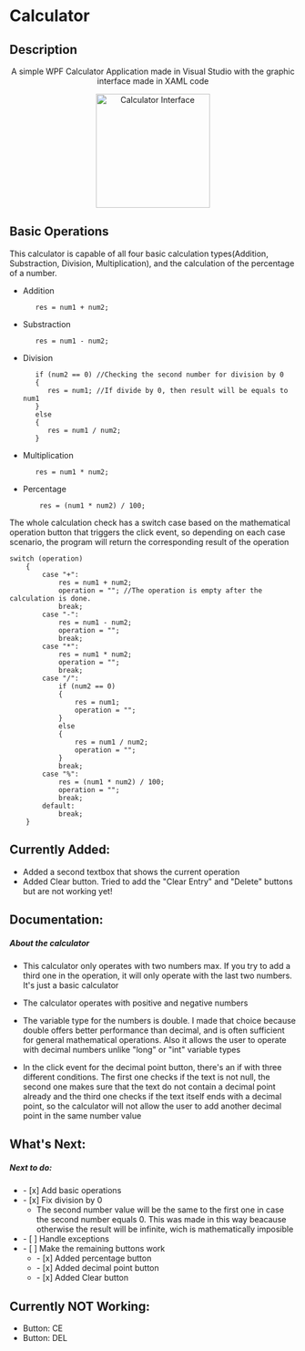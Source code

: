 # Calculator
## Description
  <p align="center">A simple WPF Calculator Application made in Visual Studio with the graphic interface made in XAML code</p>
  <p align="center">
    <img src= "https://github.com/user-attachments/assets/4cec0a5b-6a78-459d-b968-dce052dc55cf" alt = "Calculator Interface" width = "200"/>
  </p>

## Basic Operations
<p>This calculator is capable of all four basic calculation types(Addition, Substraction, Division, Multiplication), and the calculation of the percentage of a number. </p>
  <ul>
  <li>Addition 
      
   ```   
      res = num1 + num2;
   ```
  </li>
  <li>Substraction
    
   ```   
      res = num1 - num2;
   ```
  </li>
  <li>Division
      
   ```   
      if (num2 == 0) //Checking the second number for division by 0
      {
         res = num1; //If divide by 0, then result will be equals to num1
      }
      else 
      {
         res = num1 / num2;
      }
   ```
  </li>
  <li>Multiplication
      
   ```   
      res = num1 * num2;
   ```
  </li>
  <li>Percentage
    
  ```   
      res = (num1 * num2) / 100;
  ```
  </li>
  </ul>
<p>The whole calculation check has a switch case based on the mathematical operation button that triggers the click event, so depending on each case scenario, the program will return the corresponding result of the operation</p>

```
switch (operation)
    {
        case "+":
            res = num1 + num2;
            operation = ""; //The operation is empty after the calculation is done.
            break;
        case "-":
            res = num1 - num2;
            operation = "";
            break;
        case "*":
            res = num1 * num2;
            operation = "";
            break;
        case "/":
            if (num2 == 0) 
            {
                res = num1; 
                operation = "";
            }
            else 
            {
                res = num1 / num2;
                operation = "";
            }
            break;
        case "%":
            res = (num1 * num2) / 100;
            operation = "";
            break;
        default:
            break;
    }
```
## Currently Added:
<ul>
  <li>Added a second textbox  that shows the current operation</li>
  <li>Added Clear button. Tried to add the "Clear Entry" and "Delete" buttons but are not working yet!</li>
</ul>

## Documentation:
<h5>About the calculator</h5>
<ul>
  <li>
    <p>This calculator only operates with two numbers max. If you try to add a third one in the operation, it will only operate with the last two numbers. It's just a basic calculator</p>
  </li>
  <li>
    <p>The calculator operates with positive and negative numbers</p>
  </li>
  <li>
    <p>The variable type for the numbers is double. I made that choice because double offers better performance than decimal, and is often sufficient for general mathematical operations. Also it allows the user to operate with decimal numbers unlike "long" or "int" variable types</p>
  </li>
  <li>
    <p>In the click event for the decimal point button, there's an if with three different conditions. The first one checks if the text is not null, the second one makes sure that the text do not contain a decimal point already and the third one checks if the text itself ends with a decimal point, so the calculator will not allow the user to add another decimal point in the same number value</p>
  </li>
</ul>

## What's Next:
<h5>Next to do: </h5>
<ul>
    <li> - [x] Add basic operations</li>
    <li>
      - [x] Fix division by 0
      <ul>
        <li>The second number value will be the same to the first one in case the second number equals 0. This was made in this way beacause otherwise the result will be infinite, wich is mathematically imposible</li>
      </ul>
    </li>
    <li> - [ ] Handle exceptions</li>
    <li>
      - [ ] Make the remaining buttons work
      <ul>
        <li>- [x] Added percentage button</li>
        <li>- [x] Added decimal point button</li>
        <li>- [x] Added Clear button</li>
      </ul>
    </li>
</ul>

## Currently NOT Working:
<ul>
  <li>Button: CE</li>
  <li>Button: DEL</li>
</ul>

